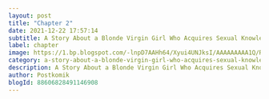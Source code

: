```yaml
---
layout: post 
title: "Chapter 2"
date: 2021-12-22 17:57:14
subtitle: A Story About a Blonde Virgin Girl Who Acquires Sexual Knowledge
label: chapter
image: https://1.bp.blogspot.com/-lnpD7AAHh64/Xyui4UNJksI/AAAAAAAAA1Q/RubE5TtHfdIFvev-m-3i6i5HSEw1SLvkACLcBGAsYHQ/s72-c/A-Story-About-a-Blonde-Virgin-Girl-Who-Acquires-Sexual-Knowledge.jpg
category: a-story-about-a-blonde-virgin-girl-who-acquires-sexual-knowledge
description: A Story About a Blonde Virgin Girl Who Acquires Sexual Knowledge Chapter 2 bahasa indonesia 
author: Postkomik
blogId: 88606828491146908
---
```

